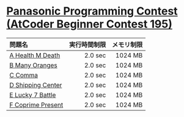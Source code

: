 # [Panasonic Programming Contest (AtCoder Beginner Contest 195)](https://atcoder.jp/contests/abc195)

問題名 | 実行時間制限 | メモリ制限
:-- | --: | --:
[A Health M Death](https://atcoder.jp/contests/abc195/tasks/abc195_a) | 2.0 sec | 1024 MB
[B Many Oranges](https://atcoder.jp/contests/abc195/tasks/abc195_b) | 2.0 sec | 1024 MB
[C Comma](https://atcoder.jp/contests/abc195/tasks/abc195_c) | 2.0 sec | 1024 MB
[D Shipping Center](https://atcoder.jp/contests/abc195/tasks/abc195_d) | 2.0 sec | 1024 MB
[E Lucky 7 Battle](https://atcoder.jp/contests/abc195/tasks/abc195_e) | 2.0 sec | 1024 MB
[F Coprime Present](https://atcoder.jp/contests/abc195/tasks/abc195_f) | 2.0 sec | 1024 MB
